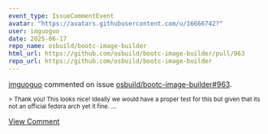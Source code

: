 ```yaml
---
event_type: IssueCommentEvent
avatar: "https://avatars.githubusercontent.com/u/16666742?"
user: imguoguo
date: 2025-06-17
repo_name: osbuild/bootc-image-builder
html_url: https://github.com/osbuild/bootc-image-builder/pull/963
repo_url: https://github.com/osbuild/bootc-image-builder
---
```


<a href='https://github.com/imguoguo' target='_blank'>imguoguo</a> commented on issue <a href='https://github.com/osbuild/bootc-image-builder/pull/963' target='_blank'>osbuild/bootc-image-builder#963</a>.

<small>> Thank you! This looks nice! Ideally we would have a proper test for this but given that its not an official fedora arch yet it fine....</small>

<a href='https://github.com/osbuild/bootc-image-builder/pull/963' target='_blank'>View Comment</a>